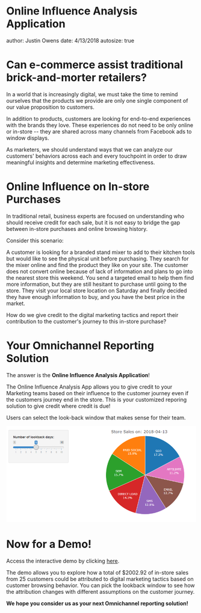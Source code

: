 Online Influence Analysis Application
========================================================
author: Justin Owens
date: 4/13/2018
autosize: true

Can e-commerce assist traditional brick-and-morter retailers?
========================================================

In a world that is increasingly digital, we must take the time to remind ourselves that the products we provide are only one single component of our value proposition to customers.

In addition to products, customers are looking for end-to-end experiences with the brands they love. These experiences do not need to be only online or in-store -- they are shared across many channels from Facebook ads to window displays.

As marketers, we should understand ways that we can analyze our customers' behaviors across each and every touchpoint in order to draw meaningful insights and determine marketing effectiveness.

Online Influence on In-store Purchases
========================================================
In traditional retail, business experts are focused on understanding who should receive credit for each sale, but it is not easy to bridge the gap between in-store purchases and online browsing history.

Consider this scenario:

A customer is looking for a branded stand mixer to add to their kitchen tools but would like to see the physical unit before purchasing. They search for the mixer online and find the product they like on your site. The customer does not convert online because of lack of information and plans to go into the nearest store this weekend. You send a targeted email to help them find more information, but they are still hesitant to purchase until going to the store. They visit your local store location on Saturday and finally decided they have enough information to buy, and you have the best price in the market.

How do we give credit to the digital marketing tactics and report their contribution to the customer's journey to this in-store purchase?

Your Omnichannel Reporting Solution
========================================================
The answer is the **Online Influence Analysis Application**!

The Online Influence Analysis App allows you to give credit to your Marketing teams based on their influence to the customer journey even if the customers journey end in the store. This is your customized reporing solution to give credit where credit is due! 

Users can select the look-back window that makes sense for their team.

<div align="center">
<img src="demo.png">
</div>

Now for a Demo!
========================================================
Access the interactive demo by clicking <a href="https://savethequinn.shinyapps.io/DataProductsAssignment/">here</a>.



The demo allows you to explore how a total of $2002.92 of in-store sales from 25 customers could be attributed to digital marketing tactics based on customer browsing behavior. You can pick the lookback window to see how the attribution changes with different assumptions on the customer journey.

**We hope you consider us as your next Omnichannel reporting solution!**
